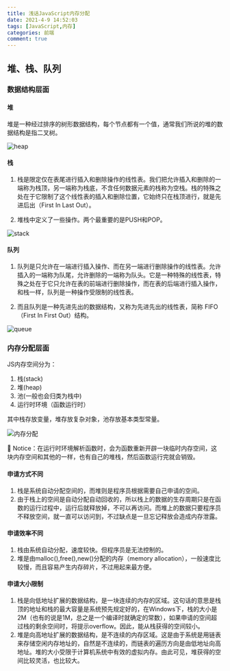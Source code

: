 ```yaml
---
title: 浅话JavaScript内存分配
date: 2021-4-9 14:52:03
tags: [JavaScript,内存]
categories: 前端
comment: true
---
```


## 堆、栈、队列

### 数据结构层面

#### 堆

堆是一种经过排序的树形数据结构，每个节点都有一个值，通常我们所说的堆的数据结构是指二叉树。

![heap](https://cdn.jsdelivr.net/gh/superFatDu/blogPics@main/20210507/heap.5jnhsr00k1c0.webp)

#### 栈

1. 栈是限定仅在表尾进行插入和删除操作的线性表。我们把允许插入和删除的一端称为栈顶，另一端称为栈底，不含任何数据元素的栈称为空栈。栈的特殊之处在于它限制了这个线性表的插入和删除位置，它始终只在栈顶进行，就是先进后出（First In Last Out）。

2. 堆栈中定义了一些操作。两个最重要的是PUSH和POP。

![stack](https://cdn.jsdelivr.net/gh/superFatDu/blogPics@main/20210508/栈stack.3hmv0jacyh00.svg)

#### 队列

1. 队列是只允许在一端进行插入操作、而在另一端进行删除操作的线性表。允许插入的一端称为队尾，允许删除的一端称为队头。它是一种特殊的线性表，特殊之处在于它只允许在表的前端进行删除操作，而在表的后端进行插入操作，和栈一样，队列是一种操作受限制的线性表。

2. 而且队列是一种先进先出的数据结构，又称为先进先出的线性表，简称 FIFO（First In First Out）结构。

![queue](https://cdn.jsdelivr.net/gh/superFatDu/blogPics@main/20210508/队列queue.1t1zd1z7edvk.svg)

### 内存分配层面

JS内存空间分为：

1. 栈(stack)
2. 堆(heap)
3. 池(一般也会归类为栈中)
4. 运行时环境（函数运行时）

其中栈存放变量，堆存放复杂对象，池存放基本类型常量。

![内存分配](https://cdn.jsdelivr.net/gh/superFatDu/blogPics@main/20210508/js内存分配.79ayz3gwsmk0.svg)

🚨 Notice：在运行时环境解析函数时，会为函数重新开辟一块临时内存空间，这块内存空间和其他的一样，也有自己的堆栈，然后函数运行完就会销毁。

#### 申请方式不同

1. 栈是系统自动分配空间的，而堆则是程序员根据需要自己申请的空间。
2. 由于栈上的空间是自动分配自动回收的，所以栈上的数据的生存周期只是在函数的运行过程中，运行后就释放掉，不可以再访问。而堆上的数据只要程序员不释放空间，就一直可以访问到，不过缺点是一旦忘记释放会造成内存泄露。

#### 申请效率不同

1. 栈由系统自动分配，速度较快。但程序员是无法控制的。
2. 堆是由malloc(),free(),new()分配的内存（memory allocation），一般速度比较慢，而且容易产生内存碎片，不过用起来最方便。

#### 申请大小限制

1. 栈是向低地址扩展的数据结构，是一块连续的内存的区域。这句话的意思是栈顶的地址和栈的最大容量是系统预先规定好的，在Windows下，栈的大小是2M（也有的说是1M，总之是一个编译时就确定的常数），如果申请的空间超过栈的剩余空间时，将提示overflow。因此，能从栈获得的空间较小。
2. 堆是向高地址扩展的数据结构，是不连续的内存区域。这是由于系统是用链表来存储空闲内存地址的，自然是不连续的，而链表的遍历方向是由低地址向高地址。堆的大小受限于计算机系统中有效的虚拟内存。由此可见，堆获得的空间比较灵活，也比较大。
